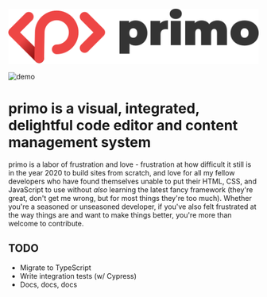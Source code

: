 <p align="center">
  <img src="logo.svg" alt="primo logo"/>
</p>

![demo](demo.gif)

# primo is a visual, integrated, delightful code editor and content management system

primo is a labor of frustration and love - frustration at how difficult it still is in the year 2020 to build sites from scratch, and love for all my fellow developers who have found themselves unable to put their HTML, CSS, and JavaScript to use without <em>also</em> learning the latest fancy framework (they're great, don't get me wrong, but for most things they're too much). Whether you're a seasoned or unseasoned developer, if you've also felt frustrated at the way things are and want to make things better, you're more than welcome to contribute.

## TODO

* Migrate to TypeScript
* Write integration tests (w/ Cypress)
* Docs, docs, docs
